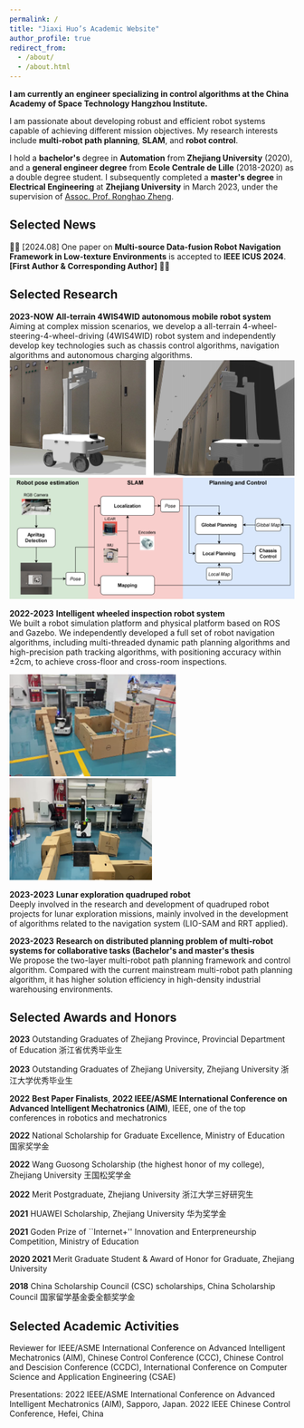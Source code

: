 ```yaml
---
permalink: /
title: "Jiaxi Huo’s Academic Website"
author_profile: true
redirect_from: 
  - /about/
  - /about.html
---
```


**I am currently an engineer specializing in control algorithms at the China Academy of Space Technology Hangzhou Institute.**

I am passionate about developing robust and efficient robot systems capable of achieving different mission objectives. My research interests include **multi-robot path planning**, **SLAM**, and **robot control**. 

I hold a **bachelor's** degree in **Automation** from **Zhejiang University** (2020), and a **general engineer degree** from **Ecole Centrale de Lille** (2018-2020) as a double degree student. I subsequently completed a **master's degree** in **Electrical Engineering** at **Zhejiang University** in March 2023, under the supervision of [Assoc. Prof. Ronghao Zheng](https://person.zju.edu.cn/en/ronghaozheng).

Selected News
-------
🎉🎉 [2024.08] One paper on **Multi-source Data-fusion Robot Navigation Framework in Low-texture Environments** is accepted to **IEEE ICUS 2024**. **[First Author & Corresponding Author]** 🎉🎉

Selected Research
-------
**2023-NOW** **All-terrain 4WIS4WID autonomous mobile robot system**  
Aiming at complex mission scenarios, we develop a all-terrain 4-wheel-steering-4-wheel-driving (4WIS4WID) robot system and independently develop key technologies such as chassis control algorithms, navigation algorithms and autonomous charging algorithms. 
![Project1-4wiswid-robot](../images/Simulation3_00.png)
![Project1-4wiswid-robot](../images/schema_00.png)


**2022-2023** **Intelligent wheeled inspection robot system**  
We built a robot simulation platform and physical platform based on ROS and Gazebo. We independently developed a full set of robot navigation algorithms, including multi-threaded dynamic path planning algorithms and high-precision path tracking algorithms, with positioning accuracy within ±2cm, to achieve cross-floor and cross-room inspections.

<img src="../images/inspection_robot.png" alt="Project2-inspection-robot" height="180"> <img src="../images/inspection_robot_2.png" alt="Project2-inspection-robot" height="180">

**2023-2023** **Lunar exploration quadruped robot**  
Deeply involved in the research and development of quadruped robot projects for lunar exploration missions, mainly involved in the development of algorithms related to the navigation system (LIO-SAM and RRT applied).  

**2023-2023** **Research on distributed planning problem of multi-robot systems for collaborative tasks (Bachelor's and master's thesis**  
We propose the two-layer multi-robot path planning framework and control algorithm. Compared with the current mainstream multi-robot path planning algorithm, it has higher solution efficiency in high-density industrial warehousing environments.


Selected Awards and Honors
-------
**2023** Outstanding Graduates of Zhejiang Province, Provincial Department of Education 浙江省优秀毕业生  

**2023** Outstanding Graduates of Zhejiang University, Zhejiang University 浙江大学优秀毕业生  

**2022** **Best Paper Finalists**, **2022 IEEE/ASME International Conference on Advanced Intelligent Mechatronics (AIM)**, IEEE, one of the top conferences in robotics and mechatronics  

**2022** National Scholarship for Graduate Excellence, Ministry of Education 国家奖学金  

**2022** Wang Guosong Scholarship (the highest honor of my college), Zhejiang University 王国松奖学金  

**2022** Merit Postgraduate, Zhejiang University 浙江大学三好研究生  

**2021** HUAWEI Scholarship, Zhejiang University 华为奖学金  

**2021** Goden Prize of ``Internet+'' Innovation and Enterpreneurship Competition, Ministry of Education  

**2020 2021** Merit Graduate Student & Award of Honor for Graduate, Zhejiang University  

**2018** China Scholarship Council (CSC) scholarships, China Scholarship Council 国家留学基金委全额奖学金  

Selected Academic Activities
-------
Reviewer for IEEE/ASME International Conference on Advanced Intelligent Mechatronics (AIM), Chinese Control Conference (CCC), Chinese Control and Descision Conference (CCDC), International Conference on Computer Science and Application Engineering (CSAE)

Presentations:
2022 IEEE/ASME International Conference on Advanced Intelligent Mechatronics (AIM), Sapporo, Japan. 
2022 IEEE Chinese Control Conference, Hefei, China

